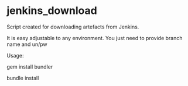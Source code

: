 # jenkins_download

Script created for downloading artefacts from Jenkins.

It is easy adjustable to any environment. You just need to provide branch name and un/pw

Usage:

gem install bundler

bundle install
